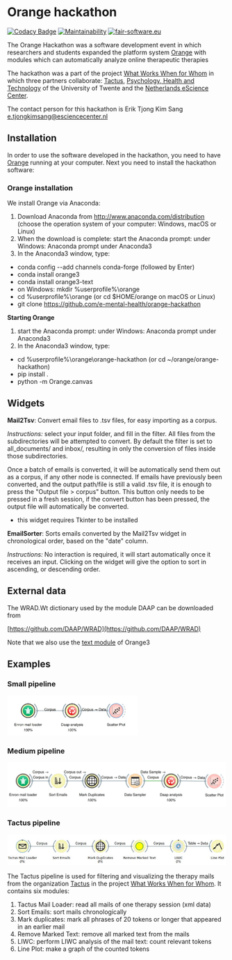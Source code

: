 # Orange hackathon

[![Codacy Badge](https://api.codacy.com/project/badge/Grade/71fd89c125d4482ab7b5d69f9c547073)](https://www.codacy.com/manual/eriktks/orange-hackathon?utm_source=github.com&amp;utm_medium=referral&amp;utm_content=e-mental-health/orange-hackathon&amp;utm_campaign=Badge_Grade)
[![Maintainability](https://api.codeclimate.com/v1/badges/bba74d89a390004d9ed0/maintainability)](https://codeclimate.com/github/e-mental-health/orange-hackathon/maintainability)
[![fair-software.eu](https://img.shields.io/badge/fair--software.eu-%E2%97%8F%20%20%E2%97%8F%20%20%E2%97%8B%20%20%E2%97%8F%20%20%E2%97%8B-orange)](https://fair-software.eu)

The Orange Hackathon was a software development event in which researchers and students expanded the platform system [Orange](http://orange.biolab.si) with modules which can automatically analyze online therapeutic therapies

The hackathon was a part of the project [What Works When for Whom](https://www.esciencecenter.nl/project/what-works-when-for-whom) in which three partners collaborate: [Tactus](https://tactus.nl), [Psychology, Health and Technology](www.utwente.nl/en/bms/pht/) of the University of Twente and the [Netherlands eScience Center](esciencecenter.nl).

The contact person for this hackathon is Erik Tjong Kim Sang e.tjongkimsang@esciencecenter.nl


## Installation

In order to use the software developed in the hackathon, you need to have [Orange](http://orange.biolab.si) running at your computer. Next you need to install the hackathon software:

### Orange installation

We install Orange via Anaconda:

1. Download Anaconda from http://www.anaconda.com/distribution (choose the operation system of your computer: Windows, macOS or Linux)
2. When the download is complete: start the Anaconda prompt: under Windows: Anaconda prompt under Anaconda3
3. In the Anaconda3 window, type:
  * conda config --add channels conda-forge (followed by Enter)
  * conda install orange3
  * conda install orange3-text
  * on Windows: mkdir %userprofile%\orange
  * cd %userprofile%\\orange (or cd $HOME/orange on macOS or Linux)
  * git clone https://github.com/e-mental-health/orange-hackathon

**Starting Orange**

1. start the Anaconda prompt: under Windows: Anaconda prompt under Anaconda3
2. In the Anaconda3 window, type:
  * cd %userprofile%\\orange\\orange-hackathon (or cd ~/orange/orange-hackathon)
  * pip install .
  * python -m Orange.canvas

## Widgets
**Mail2Tsv**: 
Convert email files to .tsv files, for easy importing as a corpus.

_Instructions:_ select your input folder, and fill in the filter. All files from the subdirectories will be attempted to convert. By default the filter is set to all_documents/ and inbox/, resulting in only the conversion of files inside those subdirectories. 

Once a batch of emails is converted, it will be automatically send them out as a corpus, if any other node is connected. If emails have previously been converted, and the output path/file is still a valid .tsv file, it is enough to press the "Output file > corpus" button. This button only needs to be pressed in a fresh session, if the convert button has been pressed, the output file will automatically be converted.

* this widget requires Tkinter to be installed

**EmailSorter**:
Sorts emails converted by the Mail2Tsv widget in chronological order, based on the "date" column. 

_Instructions:_ No interaction is required, it will start automatically once it receives an input. Clicking on the widget will give the option to sort in ascending, or descending order.

## External data

The WRAD.Wt dictionary used by the module DAAP can be downloaded from

[https://github.com/DAAP/WRAD](https://github.com/DAAP/WRAD)

Note that we also use the [text module](https://github.com/biolab/orange3-text) of Orange3

## Examples

### Small pipeline

<img src="https://raw.githubusercontent.com/e-mental-health/orange-hackathon/master/images/orange-small.jpg" width="60%">

### Medium pipeline

<img src="https://raw.githubusercontent.com/e-mental-health/orange-hackathon/master/images/orange-medium.jpg" width="100%">

### Tactus pipeline

<img src="https://raw.githubusercontent.com/e-mental-health/orange-hackathon/master/images/tactus-pipeline.jpg" width="100%">

The Tactus pipeline is used for filtering and visualizing the therapy mails from the organization [Tactus](https://tactus.nl) in the project [What Works When for Whom](https://www.esciencecenter.nl/project/what-works-when-for-whom). It contains six modules:

1. Tactus Mail Loader: read all mails of one therapy session (xml data)
2. Sort Emails: sort mails chronologically
3. Mark duplicates: mark all phrases of 20 tokens or longer that appeared in an earlier mail
4. Remove Marked Text: remove all marked text from the mails
5. LIWC: perform LIWC analysis of the mail text: count relevant tokens
6. Line Plot: make a graph of the counted tokens
